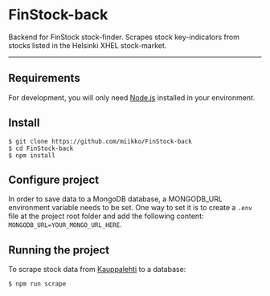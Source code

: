 # FinStock-back

Backend for FinStock stock-finder. Scrapes stock key-indicators from stocks listed in the Helsinki XHEL stock-market.

---
## Requirements

For development, you will only need [Node.js](https://nodejs.org/) installed in your environment.

## Install

    $ git clone https://github.com/miikko/FinStock-back
    $ cd FinStock-back
    $ npm install

## Configure project

In order to save data to a MongoDB database, a MONGODB_URL environment variable needs to be set. One way to set it is to create a `.env` file at the project root folder and add the following content: `MONGODB_URL=YOUR_MONGO_URL_HERE`.

## Running the project

To scrape stock data from [Kauppalehti](https://www.kauppalehti.fi/porssi/kurssit/XHEL) to a database:

```
$ npm run scrape
 ```
